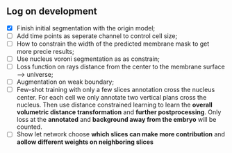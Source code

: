 ## Log on development
* [X] Finish initial segmentation with the origin model;
* [ ] Add time points as seperate channel to control cell size;
* [ ] How to constrain the width of the predicted membrane mask to get more precie results; 
* [ ] Use nucleus voroni segmentation as as constrain;
* [ ] Loss function on rays distance from the center to the membrane surface --> universe;
* [ ] Augmentation on weak boundary;
* [ ] Few-shot training with only a few slices annotation cross the nucleus center. For each
cell we only annotate two vertical plans cross the nucleus. Then use distance constrained 
learning to learn the **overall volumetric distance transformation** and **further 
postprocessing**. Only loss at the **annotated** and **background away from the embryo** will
be counted. 
* [ ] Show let network choose **which slices can make more contribution** and **aollow different
weights on neighboring slices** 

